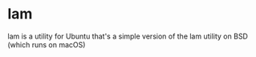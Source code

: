# lam
lam is a utility for Ubuntu that's a simple version of the lam utility on BSD (which runs on macOS)
